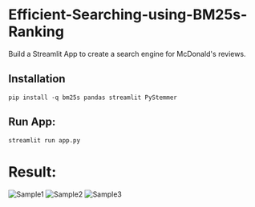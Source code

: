 # Efficient-Searching-using-BM25s-Ranking
Build a Streamlit App to create a search engine for McDonald's reviews.

## Installation
```pip install -q bm25s pandas streamlit PyStemmer```

## Run App:
```streamlit run app.py```

# Result:
![Sample1](home1.png)
![Sample2](home2.png)
![Sample3](home3.png)
